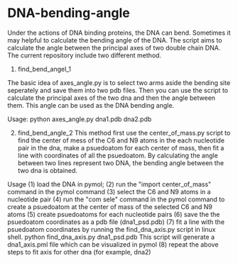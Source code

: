 # DNA-bending-angle

Under the actions of DNA binding proteins, the DNA can bend. Sometimes it may helpful to calculate the bending angle of the DNA. The script aims to calculate the angle between the principal axes of two double chain DNA. The current repository include two different method.

1. find_bend_angel_1

The basic idea of axes_angle.py is to select two arms aside the bending site seperately and save them into two pdb files. Then you can use the script to calculate the principal axes of the two dna and then the angle between them. This angle can be used as the DNA bending angle.

Usage:
   python axes_angle.py dna1.pdb dna2.pdb
   
   
   
2. find_bend_angle_2
  This method first use the center_of_mass.py script to find the center of mess of the C6 and N9 atoms in the each nucleotide pair in the dna, make a psuedoatom for each center of mass, then  fit a line with coordinates of all the psuedoatom. By calculating the angle between two lines represent two DNA, the bending angle between the two dna is obtained.
  
Usage
(1) load the DNA in pymol; 
(2) run the "import center_of_mass" command in the pymol command
(3) select the C6 and N9 atoms in a nucleotide pair
(4) run the "com sele" command in the pymol command to create a psuedoatom at the center of mass of the selected C6 and N9 atoms
(5) create psuedoatoms for each nucleotide pairs
(6) save the the psuedoatom coordinates as a pdb file (dna1_psd.pdb)
(7) fit a line with the psuedoatom coordinates by running the find_dna_axis.py script in linux shell.
       python find_dna_axis.py dna1_psd.pdb
    This script will generate a dna1_axis.pml file which can be visualized in pymol
(8) repeat the above steps to fit axis for other dna (for example, dna2)
    

